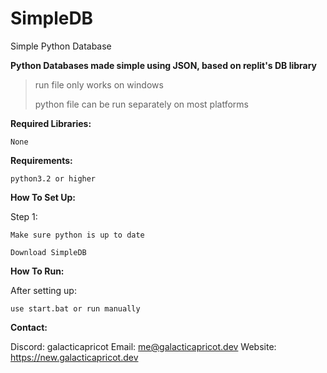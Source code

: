 # SimpleDB
Simple Python Database

**Python Databases made simple using JSON, based on replit's DB library**

> run file only works on windows
>
> python file can be run separately on most platforms


**Required Libraries:**

`None`

**Requirements:**

`python3.2 or higher`

**How To Set Up:**

Step 1:

    Make sure python is up to date
    
    Download SimpleDB
    
    
**How To Run:**

After setting up:

    use start.bat or run manually


**Contact:**

Discord: galacticapricot
Email: me@galacticapricot.dev
Website: https://new.galacticapricot.dev
